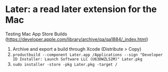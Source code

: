 # Later: a read later extension for the Mac

Testing Mac App Store Builds (https://developer.apple.com/library/archive/qa/qa1884/_index.html)
1. Archive and export a build through Xcode (Distribute > Copy)
2. `productbuild --component Later.app /Applications --sign "Developer ID Installer: Launch Software LLC (U63DWZL52M)" Later.pkg`
3. `sudo installer -store -pkg Later.pkg -target /`
